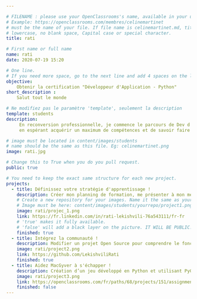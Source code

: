 ```yaml
---

# FILENAME : please use your OpenClassrooms's name, available in your url.
# Example: https://openclassrooms.com/membres/celinemartinet
# must be the name of your file. If file name is celinemartinet.md, title is celinemartinet.
# lowercase, no blank space, Capital case or special character.
title: rati

# First name or full name
name: rati
date: 2020-07-19 15:20

# One line.
# If you need more space, go to the next line and add 4 spaces on the left, as in 'description'.
objective: 
    Obtenir la certification "Développeur d'Application - Python"
short_description : 
    Salut tout le monde

# Ne modifiez pas le paramètre 'template', seulement la description
template: students
description:
     En reconversion professionnelle, je commence le parcours de Dev d'application Python
     en espérant acquérir un maximum de compétences et de savoir faire pour le temps que j'y consacrerai

# image must be located in content/images/students
# name should be the same as this file. Eg: celinemartinet.png
image: rati.jpg

# Change this to True when you do you pull request.
public: true

# You need to keep the exact same structure for each new project.
projects:
  - title: Définissez votre stratégie d'apprentissage !
    description: Créer mon planning de formation, me présenter à mon mentor et à la communauté.
    # Create a new repository for your images. Name it the same as your nickname and profile picture.
    # Image must be here: content/images/students/yourrepo/project1.png
    image: rati/projec_1.png
    link: https://fr.linkedin.com/in/rati-lekishvili-76a543111/fr-fr
    # 'true' makes it fully available.
    # 'false' will add a black layer on the picture. IT WILL BE PUBLIC!
    finished: true
  - title: Intégrez la communauté !
    description: Modifier un projet Open Source pour comprendre le fonctionnement de Git, de Github et des pull requests. 
    image: rati/project2.png
    link: https://github.com/LekishviliRati
    finished: true
  - title: Aidez MacGyver à s'échapper !
    description: Création d’un jeu développé en Python et utilisant PyGame.
    image: rati/project3.png
    link: https://openclassrooms.com/fr/paths/68/projects/151/assignment
    finished: false
---
```

